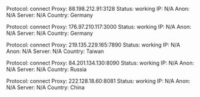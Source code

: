 Protocol: connect
Proxy: 88.198.212.91:3128
Status: working
IP: N/A
Anon: N/A
Server: N/A
Country: Germany

Protocol: connect
Proxy: 176.97.210.117:3000
Status: working
IP: N/A
Anon: N/A
Server: N/A
Country: Germany

Protocol: connect
Proxy: 219.135.229.165:7890
Status: working
IP: N/A
Anon: N/A
Server: N/A
Country: Taiwan

Protocol: connect
Proxy: 84.201.134.130:8090
Status: working
IP: N/A
Anon: N/A
Server: N/A
Country: Russia

Protocol: connect
Proxy: 222.128.18.60:8081
Status: working
IP: N/A
Anon: N/A
Server: N/A
Country: China

